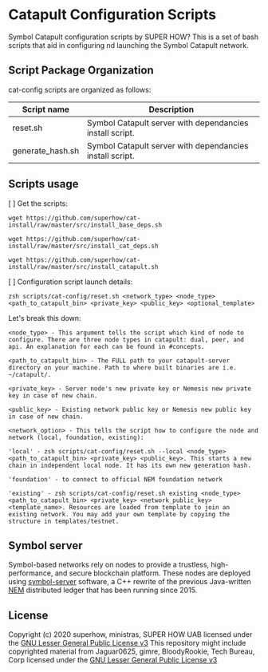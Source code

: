 # Catapult Configuration Scripts
Symbol Catapult configuration scripts by SUPER HOW? This is a set of bash scripts that aid in configuring nd launching the Symbol Catapult network. 

## Script Package Organization
cat-config scripts are organized as follows:

| Script name | Description |
| -------------|--------------|
| reset.sh | Symbol Catapult server with dependancies install script. |
| generate_hash.sh | Symbol Catapult server with dependancies install script. |

## Scripts usage

[ ] Get the scripts:  

``wget https://github.com/superhow/cat-install/raw/master/src/install_base_deps.sh``

``wget https://github.com/superhow/cat-install/raw/master/src/install_cat_deps.sh``

``wget https://github.com/superhow/cat-install/raw/master/src/install_catapult.sh``

[ ] Configuration script launch details:

``zsh scripts/cat-config/reset.sh <network_type> <node_type> <path_to_catapult_bin> <private_key> <public_key> <optional_template>``

Let's break this down:

    <node_type> - This argument tells the script which kind of node to configure. There are three node types in catapult: dual, peer, and api. An explanation for each can be found in #concepts.

    <path_to_catapult_bin> - The FULL path to your catapult-server directory on your machine. Path to where built binaries are i.e. ~/catapult/.

    <private_key> - Server node's new private key or Nemesis new private key in case of new chain.

    <public_key> - Existing network public key or Nemesis new public key in case of new chain.

    <network_option> - This tells the script how to configure the node and network (local, foundation, existing):

    'local' - zsh scripts/cat-config/reset.sh --local <node_type> <path_to_catapult_bin> <private_key> <public_key>. This starts a new chain in independent local node. It has its own new generation hash.

    'foundation' - to connect to official NEM foundation network

    'existing' - zsh scripts/cat-config/reset.sh existing <node_type> <path_to_catapult_bin> <private_key> <network_public_key> <template_name>. Resources are loaded from template to join an existing network. You may add your own template by copying the structure in templates/testnet.

## Symbol server
Symbol-based networks rely on nodes to provide a trustless, high-performance, and secure blockchain platform.
These nodes are deployed using [symbol-server] software, a C++ rewrite of the previous Java-written [NEM] distributed ledger that has been running since 2015.

## License
Copyright (c) 2020 superhow, ministras, SUPER HOW UAB licensed under the [GNU Lesser General Public License v3](LICENSE)
This repository might include copyrighted material from Jaguar0625, gimre, BloodyRookie, Tech Bureau, Corp licensed under the [GNU Lesser General Public License v3](LICENSE)

[symbol-server]: https://github.com/nemtech/catapult-server
[symbol-rest]: https://github.com/nemtech/catapult-rest
[nem]: https://nem.io

